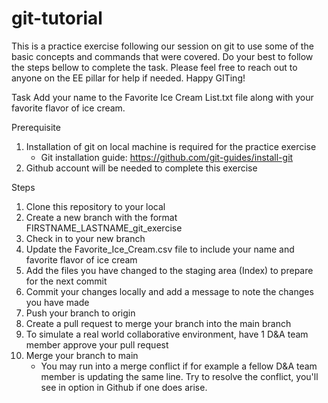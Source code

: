 # git-tutorial
This is a practice exercise following our session on git to use some of the basic concepts and commands that were covered. Do your best to follow the steps bellow to complete the task. Please feel free to reach out to anyone on the EE pillar for help if needed. Happy GITing!

Task
Add your name to the Favorite Ice Cream List.txt file along with your favorite flavor of ice cream.

Prerequisite
1. Installation of git on local machine is required for the practice exercise
    - Git installation guide: https://github.com/git-guides/install-git
2. Github account will be needed to complete this exercise

Steps
1. Clone this repository to your local
2. Create a new branch with the format FIRSTNAME_LASTNAME_git_exercise
3. Check in to your new branch 
4. Update the Favorite_Ice_Cream.csv file to include your name and favorite flavor of ice cream
5. Add the files you have changed to the staging area (Index) to prepare for the next commit
5. Commit your changes locally and add a message to note the changes you have made
6. Push your branch to origin
7. Create a pull request to merge your branch into the main branch 
8. To simulate a real world collaborative environment, have 1 D&A team member approve your pull request
9. Merge your branch to main 
    - You may run into a merge conflict if for example a fellow D&A team member is updating the same line. Try to resolve the conflict, you'll see in option in Github if one does arise. 